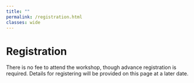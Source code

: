 ```yaml
---
title: ""
permalink: /registration.html
classes: wide
---
```



# Registration
There is no fee to attend the workshop, though advance registration is
required. Details for registering will be provided on this page at a later
date.